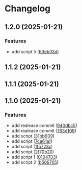 # Changelog

## 1.2.0 (2025-01-21)

### Features

* add script 5 ([63eb03d](https://github.com/maikonalexandre/github-packages-example/commit/63eb03de0670882d0da0a30ba9ee8708e738cf42))

## 1.1.2 (2025-01-21)

## 1.1.1 (2025-01-21)

## 1.1.0 (2025-01-21)

### Features

* add realease commit ([940dbc5](https://github.com/maikonalexandre/github-packages-example/commit/940dbc5c99173f798059dc069f58aa2f59e565fe))
* add realease commit ([763d109](https://github.com/maikonalexandre/github-packages-example/commit/763d10980193f3d01be0c3a97d89eee4c3fd71ee))
* add script ([31bb909](https://github.com/maikonalexandre/github-packages-example/commit/31bb90936124abd87d161f2c03ec7d4efc36f5c8))
* add script ([7ca61a1](https://github.com/maikonalexandre/github-packages-example/commit/7ca61a1753c1c173717b1a1eaeecd3fe1b0d7c01))
* add script ([1f5723c](https://github.com/maikonalexandre/github-packages-example/commit/1f5723ca1cc51aa5d3d25cee23b5f0058a4bf789))
* add script ([2f70b20](https://github.com/maikonalexandre/github-packages-example/commit/2f70b20f0626692339d5fa788087bfe48401a032))
* add script 1 ([0104703](https://github.com/maikonalexandre/github-packages-example/commit/01047037e2e4933c36da594112a394402338cd40))
* add script 2 ([b569705](https://github.com/maikonalexandre/github-packages-example/commit/b569705109966c12b5c6e6ca43f982a5213397f5))
